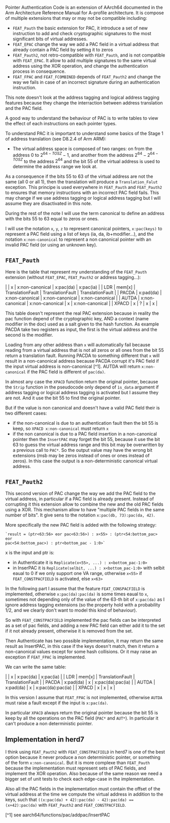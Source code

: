 Pointer Authentication Code is an extension of AArch64 documented in the Arm
Architecture Reference Manual for A-profile architecture. It is compose of
multiple extensions that may or may not be compatible including:

- `FEAT_Pauth` the basic extension for PAC, it introduce a set of new
  instruction to add and check cryptographic signatures to the most significant
  bits of virtual addresses.
- `FEAT_EPAC` change the way we add a PAC field in a virtual address that
  already contain a PAC field by setting it to zeros
- `FEAT_Pauth2`, not retro-compatible with `FEAT_Pauth`, and is not compatible
  with `FEAT_EPAC`. It allow to add multiple signatures to the same virtual
  address using the XOR operation, and change the authentication process in
  consequence.
- `FEAT_FPAC` and `FEAT_FCOMBINED` depends of `FEAT_Pauth2` and change the way
    we fails in case of an incorrect signature during an authentication
    instruction.

This note doesn't look at the address tagging and logical address tagging features
because they change the interraction between address translation and the PAC
field.

A good way to understand the behaviour of PAC is to write tables to view the
effect of each instructions on each pointer types.

To understand PAC it is important to understand some basics of the Stage 1 of
address translation (see D8.2.4 of Arm ARM):
- The virtual address space is composed of two ranges: on from the address 0 to
    $2^{64-TOSZ}-1$, and another from the address $2^{64} - 2^{64-TOSZ}$ to the
    address $2^64$ and the bit 55 of the virtual address is used to determine
    the address range we look at.

As a consequence if the bits 55 to 63 of the virtual address are not the same
(all 0 or all 1), then the translation will produce a `Translation_Falut`
exception. This principe is used everywhere in `FEAT_Pauth` and `FEAT_Pauth2` to
ensures that memory instructions with an incorrect PAC field fails. This may
change if we use address tagging or logical address tagging but I will assume
they are disactivated in this note.

During the rest of the note I will use the term canonical to define an address
with the bits 55 to 63 equal to zeros or ones.

I will use the notation `x`, `y`, `z` to represent canonical pointers,
`x:pac(keys)` to represent a PAC field using a list of keys (ia, da,
ib+modifier...), and the notation `x:non-canonical` to represent a non canonical
pointer with an invalid PAC field (or using an unknown key).

## `FEAT_Pauth`

Here is the table that represent my understanding of the `FEAT_Pauth` extension
(without `FEAT_EPAC`, `FEAT_Pauth2` or address tagging...):

|       | x               | x:non-canonical  | x:pac(da)        | x:pac(ia)        |
| LDR   | mem[x]          | TranslationFault | TranslationFault | TranslationFault |
| PACDA | x:pad(da)       | x:non-canonical  | x:non-canonical  | x:non-canonical  |
| AUTDA | x:non-canonical | x:non-canonical  | x                | x:non-canonical  |
| XPACD | x               | ?                | x                | x                |

This table doesn't represent the real PAC extension because in reality the pac
function depend of the cryptographic key, AND a context (name modifier in the
doc) used as a salt given to the hash function. As example PACDA take two
registers as input, the first is the virtual address and the second is the
modifier.

Loading from any other address than `x` will automatically fail because reading
from a virtual address that is not all zeros or all ones from the bit 55 return
a translation fault. Running PACDA to something different that `x` will result in
a non-canonical address because PACDA corrupt it's PAC field if the input
virtual address is non-canonical [^1]. AUTDA will return `x:non-canonical` if the PAC
field is different of `pac(da)`.

In almost any case the `XPACD` function return the original pointer, because the
`Strip` function in the pseudocode only depend of `ìs_data` argument if address
tagging or logical address tagging is activated but I assume they are not. And
it use the bit 55 to find the original pointer.

But if the value is non canonical and doesn't have a valid PAC field their is
two different cases:
- if the non-canonical is due to an authentication fault then the bit 55 is
    keep, so `XPACD x:non-canonical` must return `x`
- if the non canonical is due to a PAC field insertion in a non-canonical
    pointer then the `InsertPAC` may forget the bit 55, because it use the bit 63
    to guess the virtual address range and this bit may be overwritten by a
    previous call to `PAC*`. So the output value may have the wrong bit
    extensions (msb may be zeros instead of ones or ones instead of zeros).
    In this case the output is a non-deterministic canonical virtual address.

## `FEAT_Pauth2`

This second version of PAC change the way we add the PAC field to the virtual
address, in particular if a PAC field is already present. Instead of corrupting
it this extension allow to combine the new and the old PAC fields using a XOR.
This mechanism allow to have "multiple PAC fields in the same number of bits".
It give sens to the notation `x:pac(db, 73):pac(da, 42)`.

More specifically the new PAC field is added with the following strategy:

    `result = (ptr<63:56> eor pac<63:56>) : x<55> : (ptr<54:bottom_pac> eor
    pac<54:bottom_pac>) : ptr<bottom_pac - 1:0>`

x is the input and ptr is:
- in Authenticate it is
    `Replicate(x<55>, ...) : x<bottom_pac-1:0>`
- in InserPAC it is
    `Replicate(selbit, ...) : x<bottom_pac-1:0>`
  with selbit eaual to 0 if we only support one VA range, otherwise `x<55>` if
  `FEAT_CONSTPACFIELD` is activated, else `x<63>`

In the following part I assume that the feature `FEAT_CONSPACFIELD` is implemented,
otherwise `x:pac(da):pac(da)` is some times eaual to `x`, sometimes not
depending only of the value of the 63-th bit of `x:pac(da)` as I ignore address
tagging extensions (so the property hold with a probability 1/2, and we clearly
don't want to model this kind of behaviour).

So with `FEAT_CONSTPACFIELD` implemented the pac fields can be interpreted as a
set of pac fields, and adding a new PAC field can either add it to the set if
it not already present, otherwise it is removed from the set.

Then Authenticate has two possible implementation, it may return the same result
as InsertPAC, in this case if the keys doesn't match, then it return a
non-canonical values except for some hash collisions. Or it may raise an
exception if `FEAT_FPAC` is implemented.

We can write the same table:

|       | x               | x:pac(da)        | x:pac(ia)          |
| LDR   | mem[x]          | TranslationFault | TranslationFault   |
| PACDA | x:pad(da)       | x                | x:pac(da):pac(ia)  |
| AUTDA | x:pad(da)       | x                | x:pac(da):pac(ia)  |
| XPACD | x               | x                | x                  |

In this version I assume that `FEAT_FPAC` is not implemented, otherwise `AUTDA`
must raise a fault except if the input is `x:pac(da)`.

In particular `XPACD` always return the original pointer because the bit 55 is
keep by all the operations on the PAC field (`PAC*` and `AUT*`). In particular
it can't produce a non deterministic pointer.

## Implementation in herd7

I think using `FEAT_Pauth2` with `FEAT_CONSTPACFIELD` in herd7 is
one of the best option because it never produce a non deterministic pointer, or
something of the form `x:non-canonical`. But it is more complexe than
`FEAT_Pauth` because the implementation must represent sets of PAC fields, and
implement the XOR operation. Also because of the same reason we need a bigger
set of unit tests to check each edge-case in the implementation.

Also all the PAC fields in the implementation must contain the offset of the
virtual address at the time we compute the virtual address in addition to the
keys, such that `((x:pac(da) + 42):pac(da) - 42):pac(da) == (x+42):pac(da)` with
`FEAT_Pauth2` and `FEAT_CONSTPACFIELD`.

[^1] see aarch64/functions/pac/addpac/InsertPAC

